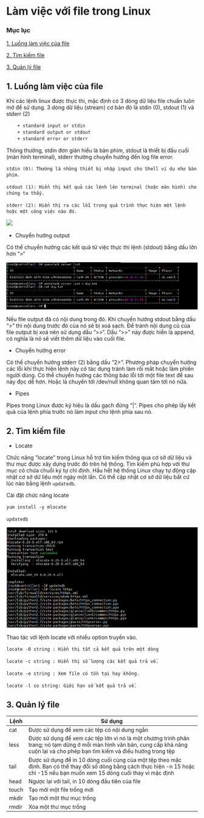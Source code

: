 # Làm việc với file trong Linux

### Mục lục

[1. Luồng làm việc của file](#work)

[2. Tìm kiếm file](#search)

[3. Quản lý file](#mana)


<a name="work"></a>
## 1. Luồng làm việc của file

Khi các lệnh linux được thực thi, mặc định có 3 dòng dữ liệu file chuẩn luôn mở để sử dụng. 3 dòng dữ liệu (stream) cơ bản đó là stdin (0), stdout (1) và stderr (2)

```sh
	+ standard input or stdin	
	+ standard output or stdout
	+ standard error or stderr
```
Thông thường, stdin đơn giản hiểu là bàn phím, stdout là thiết bị đầu cuối (màn hình terminal), stderr thường chuyển hướng đến log file error.
 
	stdin (0): Thường là những thiết bị nhập input cho Shell ví dụ như bàn phím.
	
	stdout (1): Hiển thị kết quả các lệnh lên terminal (hoặc màn hình) cho chúng ta thấy.
	
	stderr (2): Hiển thị ra các lỗi trong quá trình thực hiện một lệnh hoặc một công việc nào đó.
![](../images/working-files/images1.png)

- Chuyển hướng output

Có thể chuyển hướng các kết quả từ việc thực thi lệnh (stdout) bằng dấu lớn hơn “>“


![](../images/working-files/Screenshot_247.png)


Nếu file output đã có nội dung trong đó. Khi chuyển hướng stdout bằng dấu “>” thì nội dung trước đó của nó sẽ bị xoá sạch. Để tránh nội dung cũ của file output bị xoá nên sử dụng dấu “>>“. Dấu “>>” này được hiển là append, có nghĩa là nó sẽ viết thêm dữ liệu vào cuối file.


- Chuyển hướng error

Có thể chuyển hướng stderr (2) bằng dấu “2>“. Phương pháp chuyển hướng các lỗi khi thực hiện lệnh này có tác dụng tránh làm rối mắt hoặc làm phiền người dùng. Có thể chuyển hướng các thông báo lỗi tới một file text để sau này đọc dễ hơn. Hoặc là chuyển tới /dev/null không quan tâm tới nó nữa.

- Pipes

Pipes trong Linux được ký hiệu là dấu gạch đứng “|“. Pipes cho phép lấy kết quả của lệnh phía trước nó làm input cho lệnh phía sau nó.

<a name="search"></a>
## 2. Tìm kiếm file

- Locate

Chức năng "locate" trong Linux hỗ trợ tìm kiếm thông qua cơ sở dữ liệu và thư mục được xây dựng trước đó trên hệ thống. Tìm kiếm phù hợp với thư mục có chứa chuỗi ký tự chỉ định. Hầu hết hệ thống Linux chạy tự động cập nhật cơ sở dữ liệu một ngày một lần. Có thể cập nhật cơ sở dữ liệu bất cứ lúc nào bằng lệnh `updatedb`.

Cài đặt chức năng locate

```
yum install -y mlocate

updatedb
```

![](../images/working-files/Screenshot_248.png)

Thao tác với lệnh locate với nhiều option truyền vào.

```
locate -0 string : Hiển thị tất cả kết quả trên một dòng

locate -c string : Hiển thị số lượng các kết quả trả về.

locate -e string : Xem file có tồn tại hay không.

locate -l so string: Giới hạn số kết quả trả về.
```

<a name="mana"></a>
## 3. Quản lý file

|Lệnh|Sử dụng|
|-------|-----------|
|cat  |Được sử dụng để xem các tệp có nội dung ngắn|
|less |Được sử dụng để xem các tệp lớn vì nó là một chương trình phân trang; nó tạm dừng ở mỗi màn hình văn bản, cung cấp khả năng cuộn lại và cho phép bạn tìm kiếm và điều hướng trong tệp|
|tail |Được sử dụng để in 10 dòng cuối cùng của một tệp theo mặc định. Bạn có thể thay đổi số dòng bằng cách thực hiện -n 15 hoặc chỉ -15 nếu bạn muốn xem 15 dòng cuối thay vì mặc định|
|head |Ngược lại với tail, in 10 dòng đầu tiên của file|
|touch|Tạo mới một file trống mới|
|mkdir|Tạo mới một thư mục trống|
|rmdir|Xóa một thư mục trống|












	
	
